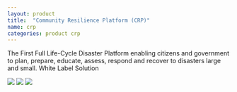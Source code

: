 ```yaml
---
layout: product
title:  "Community Resilience Platform (CRP)"
name: crp
categories: product crp
---
```

The First Full Life-Cycle Disaster Platform enabling citizens and government to plan, prepare, educate, assess, respond and recover to disasters large and small. White Label Solution

<div class='image-container'>
	<img class='product-type imgs first-img' src='{{ '/assets/daad1.png' | absolute_url }}' />
	<img class='product-type imgs second-img' src='{{ '/assets/daad2.png' | absolute_url }}' />
	<img class='product-type imgs third-img' src='{{ '/assets/daad3.png' | absolute_url }}' />
</div>